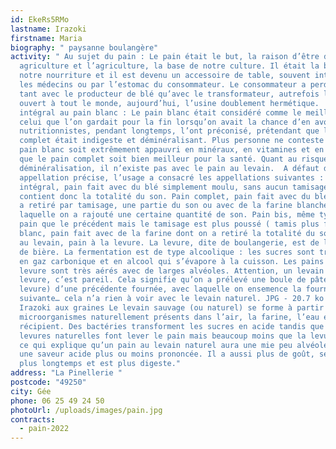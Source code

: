 ```yaml
---
id: EkeRs5RMo
lastname: Irazoki
firstname: Maria
biography: " paysanne boulangère"
activity: " Au sujet du pain : Le pain était le but, la raison d’être de notre
  agriculture et l’agriculture, la base de notre culture. Il était la base de
  notre nourriture et il est devenu un accessoire de table, souvent interdit par
  les médecins ou par l’estomac du consommateur. Le consommateur a perdu contact
  tant avec le producteur de blé qu’avec le transformateur, autrefois le moulin,
  ouvert à tout le monde, aujourd’hui, l’usine doublement hermétique.  Du pain
  intégral au pain blanc : Le pain blanc était considéré comme le meilleur,
  celui que l’on gardait pour la fin lorsqu’on avait la chance d’en avoir.  Les
  nutritionnistes, pendant longtemps, l’ont préconisé, prétendant que le pain
  complet était indigeste et déminéralisant. Plus personne ne conteste que le
  pain blanc soit extrêmement appauvri en minéraux, en vitamines et en fibres ni
  que le pain complet soit bien meilleur pour la santé. Quant au risque de
  déminéralisation, il n’existe pas avec le pain au levain.  A défaut d’une
  appellation précise, l’usage a consacré les appellations suivantes :  Pain
  intégral, pain fait avec du blé simplement moulu, sans aucun tamisage. Il
  contient donc la totalité du son. Pain complet, pain fait avec du blé dont on
  a retiré par tamisage, une partie du son ou avec de la farine blanche à
  laquelle on a rajouté une certaine quantité de son. Pain bis, même type de
  pain que le précédent mais le tamisage est plus poussé ( tamis plus fin) Pain
  blanc, pain fait avec de la farine dont on a retiré la totalité du son ! Pain
  au levain, pain à la levure. La levure, dite de boulangerie, est de la levure
  de bière. La fermentation est de type alcoolique : les sucres sont transformés
  en gaz carbonique et en alcool qui s’évapore à la cuisson. Les pains à la
  levure sont très aérés avec de larges alvéoles. Attention, un levain sur
  levure, c’est pareil. Cela signifie qu’on a prélevé une boule de pâte (à la
  levure) d’une précédente fournée, avec laquelle on ensemence la fournée
  suivante… cela n’a rien à voir avec le levain naturel. JPG - 20.7 ko Pain
  Irazoki aux graines Le levain sauvage (ou naturel) se forme à partir des
  microorganismes naturellement présents dans l’air, la farine, l’eau et sur le
  récipient. Des bactéries transforment les sucres en acide tandis que les
  levures naturelles font lever le pain mais beaucoup moins que la levure. C’est
  ce qui explique qu’un pain au levain naturel aura une mie peu alvéolée avec
  une saveur acide plus ou moins prononcée. Il a aussi plus de goût, se conserve
  plus longtemps et est plus digeste."
address: "La Pinellerie "
postcode: "49250"
city: Gée
phone: 06 25 49 24 50
photoUrl: /uploads/images/pain.jpg
contracts:
  - pain-2022
---
```


